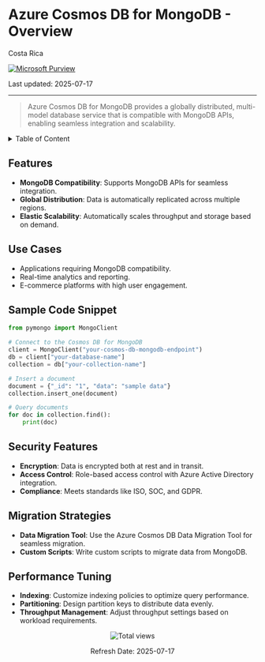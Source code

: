 # Azure Cosmos DB for MongoDB - Overview

Costa Rica

[![Microsoft Purview](https://img.shields.io/badge/Microsoft-Purview-blue)](https://learn.microsoft.com/en-us/azure/purview/)

Last updated: 2025-07-17

---

> Azure Cosmos DB for MongoDB provides a globally distributed, multi-model database service that is compatible with MongoDB APIs, enabling seamless integration and scalability.

<details>
<summary>Table of Content</summary>

- [Features](#features)
- [Use Cases](#use-cases)
- [Sample Code Snippet](#sample-code-snippet)
- [Security Features](#security-features)
- [Migration Strategies](#migration-strategies)
- [Performance Tuning](#performance-tuning)

</details>

## Features

- **MongoDB Compatibility**: Supports MongoDB APIs for seamless integration.
- **Global Distribution**: Data is automatically replicated across multiple regions.
- **Elastic Scalability**: Automatically scales throughput and storage based on demand.

## Use Cases

- Applications requiring MongoDB compatibility.
- Real-time analytics and reporting.
- E-commerce platforms with high user engagement.

## Sample Code Snippet

```python
from pymongo import MongoClient

# Connect to the Cosmos DB for MongoDB
client = MongoClient("your-cosmos-db-mongodb-endpoint")
db = client["your-database-name"]
collection = db["your-collection-name"]

# Insert a document
document = {"_id": "1", "data": "sample data"}
collection.insert_one(document)

# Query documents
for doc in collection.find():
    print(doc)
```

## Security Features

- **Encryption**: Data is encrypted both at rest and in transit.
- **Access Control**: Role-based access control with Azure Active Directory integration.
- **Compliance**: Meets standards like ISO, SOC, and GDPR.

## Migration Strategies

- **Data Migration Tool**: Use the Azure Cosmos DB Data Migration Tool for seamless migration.
- **Custom Scripts**: Write custom scripts to migrate data from MongoDB.

## Performance Tuning

- **Indexing**: Customize indexing policies to optimize query performance.
- **Partitioning**: Design partition keys to distribute data evenly.
- **Throughput Management**: Adjust throughput settings based on workload requirements.

<!-- START BADGE -->
<div align="center">
  <img src="https://img.shields.io/badge/Total%20views-1282-limegreen" alt="Total views">
  <p>Refresh Date: 2025-07-17</p>
</div>
<!-- END BADGE -->

